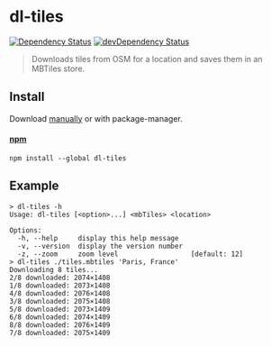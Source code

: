 # dl-tiles

[![Dependency Status](https://david-dm.org/julien-f/dl-tiles/status.svg?theme=shields.io)](https://david-dm.org/julien-f/dl-tiles)
[![devDependency Status](https://david-dm.org/julien-f/dl-tiles/dev-status.svg?theme=shields.io)](https://david-dm.org/julien-f/dl-tiles#info=devDependencies)
> Downloads tiles from OSM for a location and saves them in an MBTiles store.


## Install

Download [manually](https://github.com/julien-f/dl-tiles/releases) or with package-manager.

#### [npm](https://npmjs.org/package/dl-tiles)

```
npm install --global dl-tiles
```

## Example

```
> dl-tiles -h
Usage: dl-tiles [<option>...] <mbTiles> <location>

Options:
  -h, --help     display this help message
  -v, --version  display the version number
  -z, --zoom     zoom level                  [default: 12]
> dl-tiles ./tiles.mbtiles 'Paris, France'
Downloading 8 tiles...
2/8 downloaded: 2074×1408
1/8 downloaded: 2073×1408
4/8 downloaded: 2076×1408
3/8 downloaded: 2075×1408
5/8 downloaded: 2073×1409
6/8 downloaded: 2074×1409
8/8 downloaded: 2076×1409
7/8 downloaded: 2075×1409
```
